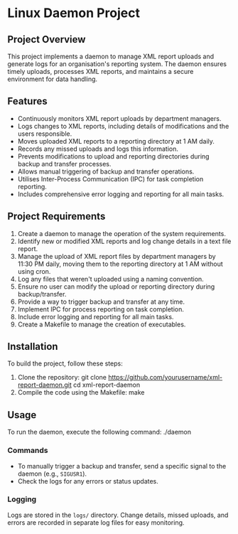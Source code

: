 # Linux Daemon Project
## Project Overview
This project implements a daemon to manage XML report uploads and generate logs for an organisation's reporting system. The daemon ensures timely uploads, processes XML reports, and maintains a secure environment for data handling.

## Features
- Continuously monitors XML report uploads by department managers.
- Logs changes to XML reports, including details of modifications and the users responsible.
- Moves uploaded XML reports to a reporting directory at 1 AM daily.
- Records any missed uploads and logs this information.
- Prevents modifications to upload and reporting directories during backup and transfer processes.
- Allows manual triggering of backup and transfer operations.
- Utilises Inter-Process Communication (IPC) for task completion reporting.
- Includes comprehensive error logging and reporting for all main tasks.

## Project Requirements
1. Create a daemon to manage the operation of the system requirements.
2. Identify new or modified XML reports and log change details in a text file report.
3. Manage the upload of XML report files by department managers by 11:30 PM daily, moving them to the reporting directory at 1 AM without using cron.
4. Log any files that weren't uploaded using a naming convention.
5. Ensure no user can modify the upload or reporting directory during backup/transfer.
6. Provide a way to trigger backup and transfer at any time.
7. Implement IPC for process reporting on task completion.
8. Include error logging and reporting for all main tasks.
9. Create a Makefile to manage the creation of executables.

## Installation
To build the project, follow these steps:
1. Clone the repository:
   git clone https://github.com/yourusername/xml-report-daemon.git
   cd xml-report-daemon
2. Compile the code using the Makefile:
   make

## Usage
To run the daemon, execute the following command:
./daemon

### Commands
- To manually trigger a backup and transfer, send a specific signal to the daemon (e.g., `SIGUSR1`).
- Check the logs for any errors or status updates.

### Logging
Logs are stored in the `logs/` directory. Change details, missed uploads, and errors are recorded in separate log files for easy monitoring.
